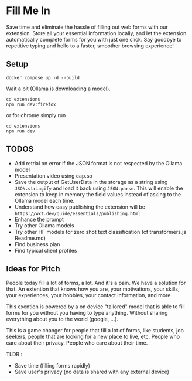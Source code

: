 # Fill Me In

Save time and eliminate the hassle of filling out web forms with our extension. Store all your essential information locally, and let the extension automatically complete forms for you with just one click. Say goodbye to repetitive typing and hello to a faster, smoother browsing experience!

## Setup

```
docker compose up -d --build
```

Wait a bit (Ollama is downloading a model).

```
cd extensions
npm run dev:firefox
```

or for chrome simply run 

```
cd extensions
npm run dev
```

## TODOS

- Add retrial on error if the JSON format is not respected by the Ollama model
- Presentation video using cap.so 
- Save the output of GetUserData in the storage as a string using `JSON.stringify` and load it back using `JSON.parse`. This will enable the extension to keep in memory the field values instead of asking to the Ollama model each time.
- Understand how easy publishing the extension will be `https://wxt.dev/guide/essentials/publishing.html`
- Enhance the prompt
- Try other Ollama models
- Try other HF models for zero shot text classification (cf transformers.js Readme.md)
- Find business plan
- Find typical client profiles

## Ideas for Pitch
People today fill a lot of forms, a lot. And it's a pain. We have a solution for that. An extention that knows how you are, your motivations, your skills, your experiences, your hobbies, your contact information, and more

This exention is powered by a on device "tailored" model that is able to fill forms for you without you having to type anything. Without sharing everything about you to the world (google, ...).

This is a game changer for people that fill a lot of forms, like students, job seekers, people that are looking for a new place to live, etc. People who care about their privacy. People who care about their time.

TLDR :
  - Save time (filling forms rapidly)
  - Save user's privacy (no data is shared with any external device)